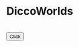 # DiccoWorlds
# <button type="button" onclick="document.getElementById('demo').innerHTML = 'Date'">Click</button>
# <p id="demo" style="color:white;"></p>
